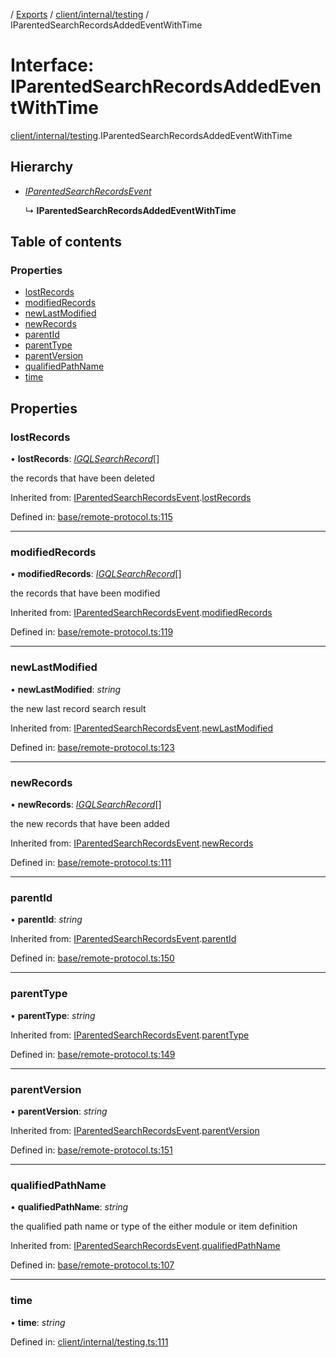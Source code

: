[](../README.md) / [Exports](../modules.md) / [client/internal/testing](../modules/client_internal_testing.md) / IParentedSearchRecordsAddedEventWithTime

# Interface: IParentedSearchRecordsAddedEventWithTime

[client/internal/testing](../modules/client_internal_testing.md).IParentedSearchRecordsAddedEventWithTime

## Hierarchy

* [*IParentedSearchRecordsEvent*](base_remote_protocol.iparentedsearchrecordsevent.md)

  ↳ **IParentedSearchRecordsAddedEventWithTime**

## Table of contents

### Properties

- [lostRecords](client_internal_testing.iparentedsearchrecordsaddedeventwithtime.md#lostrecords)
- [modifiedRecords](client_internal_testing.iparentedsearchrecordsaddedeventwithtime.md#modifiedrecords)
- [newLastModified](client_internal_testing.iparentedsearchrecordsaddedeventwithtime.md#newlastmodified)
- [newRecords](client_internal_testing.iparentedsearchrecordsaddedeventwithtime.md#newrecords)
- [parentId](client_internal_testing.iparentedsearchrecordsaddedeventwithtime.md#parentid)
- [parentType](client_internal_testing.iparentedsearchrecordsaddedeventwithtime.md#parenttype)
- [parentVersion](client_internal_testing.iparentedsearchrecordsaddedeventwithtime.md#parentversion)
- [qualifiedPathName](client_internal_testing.iparentedsearchrecordsaddedeventwithtime.md#qualifiedpathname)
- [time](client_internal_testing.iparentedsearchrecordsaddedeventwithtime.md#time)

## Properties

### lostRecords

• **lostRecords**: [*IGQLSearchRecord*](gql_querier.igqlsearchrecord.md)[]

the records that have been deleted

Inherited from: [IParentedSearchRecordsEvent](base_remote_protocol.iparentedsearchrecordsevent.md).[lostRecords](base_remote_protocol.iparentedsearchrecordsevent.md#lostrecords)

Defined in: [base/remote-protocol.ts:115](https://github.com/onzag/itemize/blob/55e63f2c/base/remote-protocol.ts#L115)

___

### modifiedRecords

• **modifiedRecords**: [*IGQLSearchRecord*](gql_querier.igqlsearchrecord.md)[]

the records that have been modified

Inherited from: [IParentedSearchRecordsEvent](base_remote_protocol.iparentedsearchrecordsevent.md).[modifiedRecords](base_remote_protocol.iparentedsearchrecordsevent.md#modifiedrecords)

Defined in: [base/remote-protocol.ts:119](https://github.com/onzag/itemize/blob/55e63f2c/base/remote-protocol.ts#L119)

___

### newLastModified

• **newLastModified**: *string*

the new last record search result

Inherited from: [IParentedSearchRecordsEvent](base_remote_protocol.iparentedsearchrecordsevent.md).[newLastModified](base_remote_protocol.iparentedsearchrecordsevent.md#newlastmodified)

Defined in: [base/remote-protocol.ts:123](https://github.com/onzag/itemize/blob/55e63f2c/base/remote-protocol.ts#L123)

___

### newRecords

• **newRecords**: [*IGQLSearchRecord*](gql_querier.igqlsearchrecord.md)[]

the new records that have been added

Inherited from: [IParentedSearchRecordsEvent](base_remote_protocol.iparentedsearchrecordsevent.md).[newRecords](base_remote_protocol.iparentedsearchrecordsevent.md#newrecords)

Defined in: [base/remote-protocol.ts:111](https://github.com/onzag/itemize/blob/55e63f2c/base/remote-protocol.ts#L111)

___

### parentId

• **parentId**: *string*

Inherited from: [IParentedSearchRecordsEvent](base_remote_protocol.iparentedsearchrecordsevent.md).[parentId](base_remote_protocol.iparentedsearchrecordsevent.md#parentid)

Defined in: [base/remote-protocol.ts:150](https://github.com/onzag/itemize/blob/55e63f2c/base/remote-protocol.ts#L150)

___

### parentType

• **parentType**: *string*

Inherited from: [IParentedSearchRecordsEvent](base_remote_protocol.iparentedsearchrecordsevent.md).[parentType](base_remote_protocol.iparentedsearchrecordsevent.md#parenttype)

Defined in: [base/remote-protocol.ts:149](https://github.com/onzag/itemize/blob/55e63f2c/base/remote-protocol.ts#L149)

___

### parentVersion

• **parentVersion**: *string*

Inherited from: [IParentedSearchRecordsEvent](base_remote_protocol.iparentedsearchrecordsevent.md).[parentVersion](base_remote_protocol.iparentedsearchrecordsevent.md#parentversion)

Defined in: [base/remote-protocol.ts:151](https://github.com/onzag/itemize/blob/55e63f2c/base/remote-protocol.ts#L151)

___

### qualifiedPathName

• **qualifiedPathName**: *string*

the qualified path name or type of the either module or item definition

Inherited from: [IParentedSearchRecordsEvent](base_remote_protocol.iparentedsearchrecordsevent.md).[qualifiedPathName](base_remote_protocol.iparentedsearchrecordsevent.md#qualifiedpathname)

Defined in: [base/remote-protocol.ts:107](https://github.com/onzag/itemize/blob/55e63f2c/base/remote-protocol.ts#L107)

___

### time

• **time**: *string*

Defined in: [client/internal/testing.ts:111](https://github.com/onzag/itemize/blob/55e63f2c/client/internal/testing.ts#L111)
